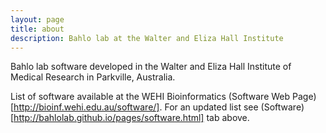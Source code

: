 ```yaml
---
layout: page
title: about
description: Bahlo lab at the Walter and Eliza Hall Institute
---
```


Bahlo lab software developed in the Walter and Eliza Hall Institute of Medical
Research in Parkville, Australia.

List of software available at the WEHI Bioinformatics
(Software Web Page)[http://bioinf.wehi.edu.au/software/].
For an updated list see (Software)[http://bahlolab.github.io/pages/software.html] tab above.
